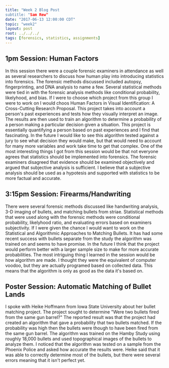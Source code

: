 ```yaml
---
title: "Week 2 Blog Post
subtitle: "Sam Rew"
date: "2017-06-13 12:00:00 CDT"
topic: "week2"
layout: post
root: ../../../
tags: [forensics, statistics, assignments]
---
```



## 1pm Session: Human Factors
 In this session there were a couple forensic examiners in attendance as well as several researchers to discuss how human play into introducing statistics into forensics. The forensic methods discussed included autopsy, fingerprinting, and DNA analysis to name a few. Several statistical methods were tied in with the forensic analysis methods like conditional probability, likelyhood, and bias. If I were to choose which project from this group I were to work on I would choos Human Factors in Visual Identification: A Cross-Cutting Research Proposal. This project takes into account a person's past experiences and tests how they visually interpret an image. The results are then used to train an algorithm to determine a probability of a person making a particular decision given a situation. This project is essentially quantifying a person based on past experiences and I find that fascinating. In the future I would like to see this algorithm tested against a jury to see what decision they would make, but that would need to account for many more variables and work take time to get that complex. One of the most interesting things I got from this session would be that not everyone agrees that statistics should be implemented into forensics. The forensic examiners disagreed that evidence should be examined objectively and argued that subjective analysis is sufficient. I believe that a subjective analysis should be used as a hypotesis and supported with statistics to be more factual and accurate.

## 3:15pm Session: Firearms/Handwriting
 There were several forensic methods discussed like handwriting analysis, 3-D imaging of bullets, and matching bullets from striae. Statistical methods that were used along with the forensic methods were conditional probability, likelyhood ratio, and evaluating errors based on examiners subjectivity. If I were given the chance I would want to work on the Statistical and Algorithmic Approaches to Matching Bullets. It has had some recent success with bullets separate from the study the algorithm was trained on and seems to have promise. In the future I think that the project would perform better with a larger sample size to make for more accurate probabilities. The most intriguing thing I learned in the session would be how algorithm are made. I thought they were the equivalent of computer voodoo, but they are actually programed based on collected data. This means that the algorithm is only as good as the data it's based on.

## Poster Session: Automatic Matching of Bullet Lands
 I spoke with Heike Hoffmann from Iowa State University about her bullet matching project. The project sought to determine "Were two bullets fired from the same gun barrel?" The reported result was that the project had created an algorithm that gave a probability that two bullets matched. If the probability was high then the bullets were though to have been fired from the same gun barrel. The algorithm was trained on the Hamby Study using roughly 18,000 bullets and used topographical images of the bullets to analyze them. I noticed that the algorithm was tested on a sample from the Phoenix Police and asked how accurate the results were. Heike said that it was able to correctly determine most of the bullets, but there were several errors meaning that it isn't perfect yet.


